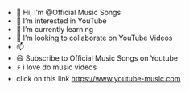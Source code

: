 - 👋 Hi, I’m @Official Music Songs
- 👀 I’m interested in YouTube
- 🌱 I’m currently learning 
- 💞️ I’m looking to collaborate on YouTube Videos
- 📫 
- 😄 Subscribe to Official Music Songs on Youtube
- ⚡ i love do music videos
- click on this link https://www.youtube-music.com

<!---
MusicSo/MusicSo is a ✨ special ✨ repository because its `README.md` (this file) appears on your GitHub profile.
You can click the Preview link to take a look at your changes. https://www.youtube-music.com
--->
